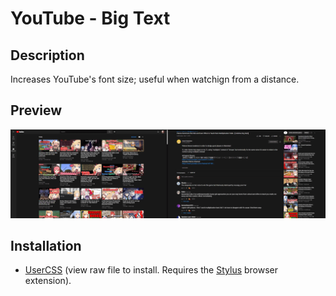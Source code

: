 # YouTube - Big Text

## Description

Increases YouTube's font size; useful when watchign from a distance.

## Preview

![Preview](preview.png)

## Installation

- [UserCSS](./youtube-big-text.user.css) (view raw file to install. Requires the [Stylus](https://github.com/openstyles/stylus#releases) browser extension).